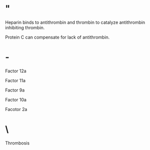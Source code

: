 # "

Heparin binds to antithrombin and thrombin to catalyze antithrombin inhibiting thrombin.

Protein C can compensate for lack of antithrombin.

# -

Factor 12a

Factor 11a

Factor 9a

Factor 10a

Facotor 2a

# \

Thrombosis
